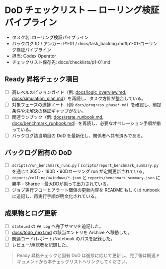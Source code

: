 # DoD チェックリスト — ローリング検証パイプライン

- タスク名: ローリング検証パイプライン
- バックログ ID / アンカー: P1-01 / docs/task_backlog.md#p1-01-ローリング検証パイプライン
- 担当: Codex Operator
- チェックリスト保存先: docs/checklists/p1-01.md

## Ready 昇格チェック項目
- [ ] 高レベルのビジョンガイド（例: [docs/logic_overview.md](../logic_overview.md), [docs/simulation_plan.md](../simulation_plan.md)）を再読し、タスク方針が整合している。
- [ ] 対象フェーズの進捗ノート（例: `docs/progress_phase*.md`）を確認し、前提条件や未解決の検証ギャップがない。
- [ ] 関連ランブック（例: [docs/state_runbook.md](../state_runbook.md), [docs/benchmark_runbook.md](../benchmark_runbook.md)）を再読し、必要なオペレーション手順が揃っている。
- [ ] バックログ該当項目の DoD を最新化し、関係者へ共有済みである。

## バックログ固有の DoD
- [ ] `scripts/run_benchmark_runs.py` / `scripts/report_benchmark_summary.py` を通じて365D・180D・90Dローリング run が定期更新されている。
- [ ] `reports/rolling/<window>/*.json` と `reports/benchmark_summary.json` に勝率・Sharpe・最大DDが揃って出力されている。
- [ ] ジョブ実行フローとアラート閾値の更新内容を README もしくは runbook に追記し、再実行手順が明文化されている。

## 成果物とログ更新
- [ ] `state.md` の `## Log` へ完了サマリを追記した。
- [ ] [docs/todo_next.md](../todo_next.md) の該当エントリを Archive へ移動した。
- [ ] 関連コード/レポート/Notebook のパスを記録した。
- [ ] レビュー/承認者を記録した。

> Ready 昇格チェックと固有 DoD は進捗に応じて更新し、完了後は関連ドキュメントから本チェックリストへリンクしてください。
